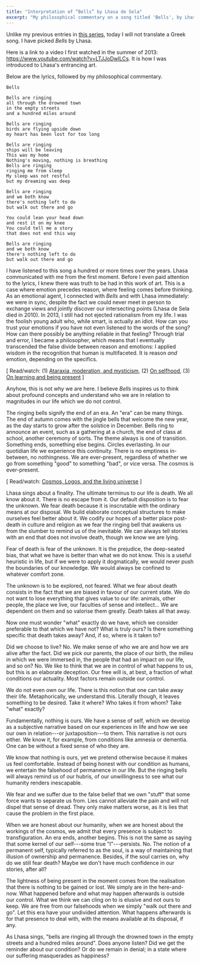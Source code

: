 ```yaml
---
title: "Interpretation of “Bells” by Lhasa de Sela"
excerpt: "My philosophical commentary on a song titled 'Bells', by Lhasa de Sela."
---
```


Unlike my previous entries in [this
series](https://protesilaos.com/interpretations), today I will not
translate a Greek song.  I have picked _Bells_ by Lhasa.

Here is a link to a video I first watched in the summer of 2013:
<https://www.youtube.com/watch?v=LTJJoDwlLCs>.  It is how I was
introduced to Lhasa's entrancing art.

Below are the lyrics, followed by my philosophical commentary.

```
Bells

Bells are ringing
all through the drowned town
in the empty streets
and a hundred miles around

Bells are ringing
birds are flying upside down
my heart has been lost for too long

Bells are ringing
ships will be leaving
This was my home
Nothing's moving, nothing is breathing
Bells are ringing
ringing me from sleep
My sleep was not restful
but my dreaming was deep

Bells are ringing
and we both know
there's nothing left to do
but walk out there and go

You could lean your head down
and rest it on my knee
You could tell me a story
that does not end this way

Bells are ringing
and we both know
there's nothing left to do
but walk out there and go
```

I have listened to this song a hundred or more times over the years.
Lhasa communicated with me from the first moment.  Before I even paid
attention to the lyrics, I knew there was truth to be had in this work
of art.  This is a case where emotion precedes reason, where feeling
comes before thinking.  As an emotional agent, I connected with _Bells_
and with Lhasa immediately: we were in sync, despite the fact we could
never meet in person to exchange views and jointly discover our
intersecting points (Lhasa de Sela died in 2010).  In 2013, I still had
not ejected rationalism from my life.  I was the foolish young adult
who, while smart, is actually an idiot.  How can you trust your emotions
if you have not even listened to the words of the song?  How can there
possibly be anything reliable in that feeling?  Through trial and error,
I became a philosopher, which means that I eventually transcended the
false divide between reason and emotions: I applied wisdom in the
recognition that human is multifaceted.  It is reason _and_ emotion,
depending on the specifics.

[ Read/watch: (1) [Ataraxia, moderation, and
mysticism](https://protesilaos.com/books/2022-02-16-ataraxia-moderation-mysticism/),
(2) [On selfhood](https://protesilaos.com/books/2022-05-31-selfhood/), (3) [On learning and being
present](https://protesilaos.com/books/2022-06-25-knowledge-presence/) ]

Anyhow, this is not why we are here.  I believe _Bells_ inspires us to
think about profound concepts and understand who we are in relation to
magnitudes in our life which we do not control.

The ringing bells signify the end of an era.  An "era" can be many
things.  The end of autumn comes with the jingle bells that welcome the
new year, as the day starts to grow after the solstice in December.
Bells ring to announce an event, such as a gathering at a church, the
end of class at school, another ceremony of sorts.  The theme always is
one of transition.  Something ends, something else begins.  Circles
everlasting.  In our quotidian life we experience this continuity.
There is no emptiness in-between, no nothingness.  We are ever-present,
regardless of whether we go from something "good" to something "bad", or
vice versa.  The cosmos is ever-present.

[ Read/watch: [Cosmos, Logos, and the living universe](https://protesilaos.com/books/2022-02-05-cosmos-logos-living-universe/) ]

Lhasa sings about a finality.  The ultimate terminus to our life is
death.  We all know about it.  There is no escape from it.  Our default
disposition is to fear the unknown.  We fear death because it is
inscrutable with the ordinary means at our disposal.  We build elaborate
conceptual structures to make ourselves feel better about it.  We codify
our hopes of a better place post-death in culture and religion as we
fear the ringing bell that awakens us from the slumber to remind us of
the inevitable.  We can always tell stories with an end that does not
involve death, though we know we are lying.

Fear of death is fear of the unknown.  It is the prejudice, the
deep-seated bias, that what we have is better than what we do not know.
This is a useful heuristic in life, but if we were to apply it
dogmatically, we would never push the boundaries of our knowledge.  We
would always be confined to whatever comfort zone.

The unknown is to be explored, not feared.  What we fear about death
consists in the fact that we are biased in favour of our current state.
We do not want to lose everything that gives value to our life: animals,
other people, the place we live, our faculties of sense and intellect...
We are dependent on them and so valorise them greatly.  Death takes all
that away.

Now one must wonder "what" exactly do we have, which we consider
preferable to that which we have not?  What is truly ours?  Is there
something specific that death takes away?  And, if so, where is it taken
to?

Did we choose to live?  No.  We make sense of who we are and how we are
alive after the fact.  Did we pick our parents, the place of our birth,
the milieu in which we were immersed in, the people that had an impact
on our life, and so on?  No.  We like to think that we are in control of
what happens to us, but this is an elaborate deception.  Our free will
is, at best, a fraction of what conditions our actuality.  Most factors
remain outside our control.

We do not even own our life.  There is this notion that one can take
away their life.  Metaphorically, we understand this.  Literally though,
it leaves something to be desired.  Take it where?  Who takes it from
whom?  Take "what" exactly?

Fundamentally, nothing is ours.  We have a sense of self, which we
develop as a subjective narrative based on our experiences in life and
how we see our own in relation---or juxtaposition---to them.  This
narrative is not ours either.  We know it, for example, from conditions
like amnesia or dementia.  One can be without a fixed sense of who they
are.

We know that nothing is ours, yet we pretend otherwise because it makes
us feel comfortable.  Instead of being honest with our condition as
humans, we entertain the falsehood of permanence in our life.  But the
ringing bells will always remind us of our hubris, of our unwillingness
to see what our humanity renders inescapable.

We fear and we suffer due to the false belief that we own "stuff" that
some force wants to separate us from.  Lies cannot alleviate the pain
and will not dispel that sense of dread.  They only make matters worse,
as it is lies that cause the problem in the first place.

When we are honest about our humanity, when we are honest about the
workings of the cosmos, we admit that every presence is subject to
transfiguration.  An era ends, another begins.  This is not the same as
saying that some kernel of our self---some true "I"---persists.  No.
The notion of a permanent self, typically referred to as the soul, is a
way of maintaining that illusion of ownership and permanence.  Besides,
if the soul carries on, why do we still fear death?  Maybe we don't have
much confidence in our stories, after all?

The lightness of being present in the moment comes from the realisation
that there is nothing to be gained or lost.  We simply are in the
here-and-now.  What happened before and what may happen afterwards is
outside our control.  What we think we can cling on to is elusive and
not ours to keep.  We are free from our falsehoods when we simply "walk
out there and go".  Let this era have your undivided attention.  What
happens afterwards is for that presence to deal with, with the means
available at its disposal, if any.

As Lhasa sings, "bells are ringing all through the drowned town in the
empty streets and a hundred miles around".  Does anyone listen?  Did we
get the reminder about our condition?  Or do we remain in denial; in a
state where our suffering masquerades as happiness?
